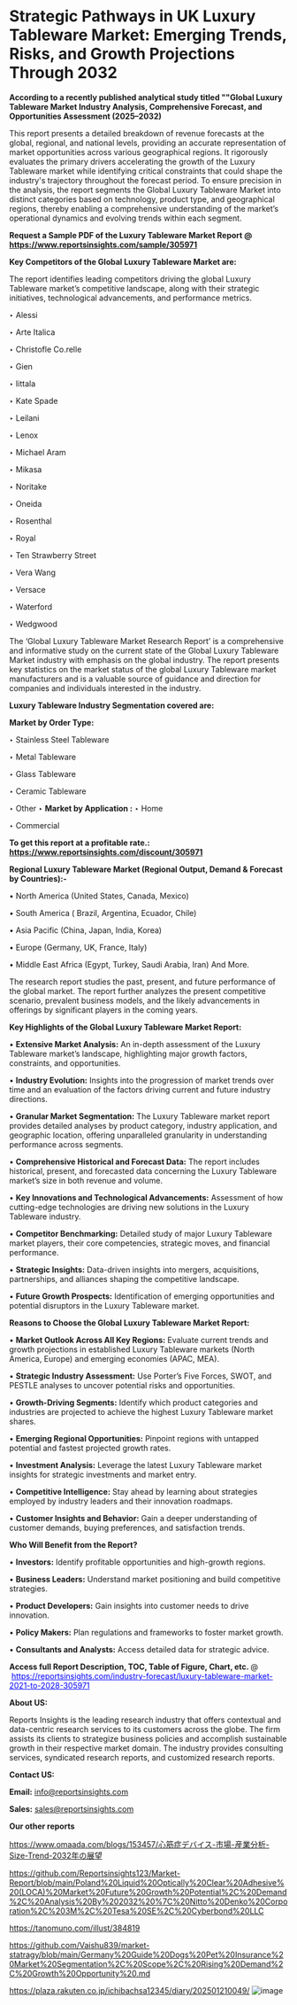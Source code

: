 # Strategic Pathways in UK Luxury Tableware Market: Emerging Trends, Risks, and Growth Projections Through 2032

<strong>According to a recently published analytical study titled ""Global Luxury Tableware Market Industry Analysis, Comprehensive Forecast, and Opportunities Assessment (2025–2032)</strong>

This report presents a detailed breakdown of revenue forecasts at the global, regional, and national levels, providing an accurate representation of market opportunities across various geographical regions. It rigorously evaluates the primary drivers accelerating the growth of the Luxury Tableware market while identifying critical constraints that could shape the industry's trajectory throughout the forecast period. To ensure precision in the analysis, the report segments the Global Luxury Tableware Market into distinct categories based on technology, product type, and geographical regions, thereby enabling a comprehensive understanding of the market’s operational dynamics and evolving trends within each segment.

<strong>Request a Sample PDF of the Luxury Tableware Market Report </strong><strong>@<a href=https://www.reportsinsights.com/sample/305971 style=color:#0000ff;> https://www.reportsinsights.com/sample/305971</a></strong></font>

<strong>Key Competitors of the Global Luxury Tableware Market are:</strong>

The report identifies leading competitors driving the global Luxury Tableware market’s competitive landscape, along with their strategic initiatives, technological advancements, and performance metrics.

‣ Alessi

‣ Arte Italica

‣ Christofle
 Co.relle

‣ Gien

‣ Iittala

‣ Kate Spade

‣ Leilani

‣ Lenox

‣ Michael Aram

‣ Mikasa

‣ Noritake

‣ Oneida

‣ Rosenthal

‣ Royal

‣ Ten Strawberry Street

‣ Vera Wang

‣ Versace

‣ Waterford

‣ Wedgwood

The ‘Global Luxury Tableware Market Research Report’ is a comprehensive and informative study on the current state of the Global Luxury Tableware Market industry with emphasis on the global industry. The report presents key statistics on the market status of the global Luxury Tableware market manufacturers and is a valuable source of guidance and direction for companies and individuals interested in the industry.

<strong>Luxury Tableware Industry Segmentation covered are:</strong>

<strong>Market by Order Type: </strong>

‣ Stainless Steel Tableware

‣ Metal Tableware

‣ Glass Tableware

‣ Ceramic Tableware

‣ Other
‣ 
<strong>Market by Application :</strong>
‣ Home

‣ Commercial

<strong>To get this report at a profitable rate.: <a href=https://www.reportsinsights.com/discount/305971 style=color:#0000ff;>https://www.reportsinsights.com/discount/305971</a></strong></font>

<strong>Regional Luxury Tableware Market (Regional Output, Demand &amp; Forecast by Countries):-</strong>

• North America (United States, Canada, Mexico)

• South America ( Brazil, Argentina, Ecuador, Chile)

• Asia Pacific (China, Japan, India, Korea)

• Europe (Germany, UK, France, Italy)

• Middle East Africa (Egypt, Turkey, Saudi Arabia, Iran) And More.

The research report studies the past, present, and future performance of the global market. The report further analyzes the present competitive scenario, prevalent business models, and the likely advancements in offerings by significant players in the coming years.

<strong>Key Highlights of the Global Luxury Tableware Market Report:</strong>

• <strong>Extensive Market Analysis:</strong> An in-depth assessment of the Luxury Tableware market’s landscape, highlighting major growth factors, constraints, and opportunities.

• <strong>Industry Evolution:</strong> Insights into the progression of market trends over time and an evaluation of the factors driving current and future industry directions.

• <strong>Granular Market Segmentation:</strong> The Luxury Tableware market report provides detailed analyses by product category, industry application, and geographic location, offering unparalleled granularity in understanding performance across segments.

• <strong>Comprehensive Historical and Forecast Data:</strong> The report includes historical, present, and forecasted data concerning the Luxury Tableware market’s size in both revenue and volume.

• <strong>Key Innovations and Technological Advancements:</strong> Assessment of how cutting-edge technologies are driving new solutions in the Luxury Tableware industry.

• <strong>Competitor Benchmarking:</strong> Detailed study of major Luxury Tableware market players, their core competencies, strategic moves, and financial performance.

• <strong>Strategic Insights:</strong> Data-driven insights into mergers, acquisitions, partnerships, and alliances shaping the competitive landscape.

• <strong>Future Growth Prospects:</strong> Identification of emerging opportunities and potential disruptors in the Luxury Tableware market.

<strong>Reasons to Choose the Global Luxury Tableware Market Report:</strong>

• <strong>Market Outlook Across All Key Regions:</strong> Evaluate current trends and growth projections in established Luxury Tableware markets (North America, Europe) and emerging economies (APAC, MEA).

• <strong>Strategic Industry Assessment:</strong> Use Porter’s Five Forces, SWOT, and PESTLE analyses to uncover potential risks and opportunities.

• <strong>Growth-Driving Segments:</strong> Identify which product categories and industries are projected to achieve the highest Luxury Tableware market shares.

• <strong>Emerging Regional Opportunities:</strong> Pinpoint regions with untapped potential and fastest projected growth rates.

• <strong>Investment Analysis:</strong> Leverage the latest Luxury Tableware market insights for strategic investments and market entry.

• <strong>Competitive Intelligence:</strong> Stay ahead by learning about strategies employed by industry leaders and their innovation roadmaps.

• <strong>Customer Insights and Behavior:</strong> Gain a deeper understanding of customer demands, buying preferences, and satisfaction trends.

<strong>Who Will Benefit from the Report?</strong>

• <strong>Investors:</strong> Identify profitable opportunities and high-growth regions.

• <strong>Business Leaders:</strong> Understand market positioning and build competitive strategies.

• <strong>Product Developers:</strong> Gain insights into customer needs to drive innovation.

• <strong>Policy Makers:</strong> Plan regulations and frameworks to foster market growth.

• <strong>Consultants and Analysts:</strong> Access detailed data for strategic advice.
</ul>
<strong>Access full Report Description, TOC, Table of Figure, Chart, etc. </strong>@  <a href=https://reportsinsights.com/industry-forecast/luxury-tableware-market-2021-to-2028-305971 style=color:#0000ff;>https://reportsinsights.com/industry-forecast/luxury-tableware-market-2021-to-2028-305971</a></font>

<strong><strong>About US</strong>:</strong>

Reports Insights is the leading research industry that offers contextual and data-centric research services to its customers across the globe. The firm assists its clients to strategize business policies and accomplish sustainable growth in their respective market domain. The industry provides consulting services, syndicated research reports, and customized research reports.

<strong>Contact US:</strong>

<p class=""""><b>Email:</b> <a href=mailto:info@reportsinsights.com>info@reportsinsights.com</a></p>
<p class=""""><b>Sales:</b> <a href=mailto:sales@reportsinsights.com>sales@reportsinsights.com</a></p>

<strong>Our other reports</strong>

<a href=https://www.omaada.com/blogs/153457/心筋症デバイス-市場-産業分析-Size-Trend-2032年の展望>https://www.omaada.com/blogs/153457/心筋症デバイス-市場-産業分析-Size-Trend-2032年の展望</a>

<a href=https://github.com/Reportsinsights123/Market-Report/blob/main/Poland%20Liquid%20Optically%20Clear%20Adhesive%20(LOCA)%20Market%20Future%20Growth%20Potential%2C%20Demand%2C%20Analysis%20By%202032%20%7C%20Nitto%20Denko%20Corporation%2C%203M%2C%20Tesa%20SE%2C%20Cyberbond%20LLC>https://github.com/Reportsinsights123/Market-Report/blob/main/Poland%20Liquid%20Optically%20Clear%20Adhesive%20(LOCA)%20Market%20Future%20Growth%20Potential%2C%20Demand%2C%20Analysis%20By%202032%20%7C%20Nitto%20Denko%20Corporation%2C%203M%2C%20Tesa%20SE%2C%20Cyberbond%20LLC</a>

<a href=https://tanomuno.com/illust/384819>https://tanomuno.com/illust/384819</a>

<a href=https://github.com/Vaishu839/market-statragy/blob/main/Germany%20Guide%20Dogs%20Pet%20Insurance%20Market%20Segmentation%2C%20Scope%2C%20Rising%20Demand%2C%20Growth%20Opportunity%20.md>https://github.com/Vaishu839/market-statragy/blob/main/Germany%20Guide%20Dogs%20Pet%20Insurance%20Market%20Segmentation%2C%20Scope%2C%20Rising%20Demand%2C%20Growth%20Opportunity%20.md</a>

<a href=https://plaza.rakuten.co.jp/ichibachsa12345/diary/202501210049/>https://plaza.rakuten.co.jp/ichibachsa12345/diary/202501210049/</a>
![image](https://github.com/user-attachments/assets/1824c498-7419-46a7-b825-b999b4660e69)
